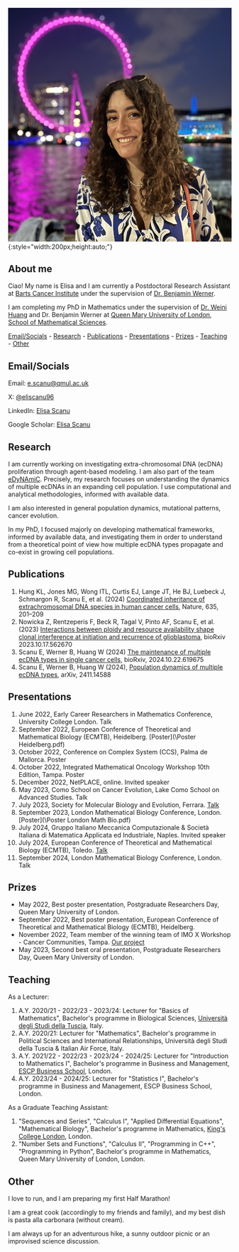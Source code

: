 ![Me](\IMG_9225.jpg){:style="width:200px;height:auto;"}


## About me

Ciao! My name is Elisa and I am currently a Postdoctoral Research Assistant at [Barts Cancer Institute](https://www.bci.qmul.ac.uk/) under the supervision of [Dr. Benjamin Werner](https://www.bci.qmul.ac.uk/staff/dr-benjamin-werner/).

I am completing my PhD in Mathematics under the supervision of [Dr. Weini Huang](https://www.qmul.ac.uk/maths/profiles/huangw.html) and Dr. Benjamin Werner at [Queen Mary University of London, School of Mathematical Sciences](https://www.qmul.ac.uk/maths/).

[Email/Socials](#socials) - [Research](#research) - [Publications](#publications) - [Presentations](#presentations) - [Prizes](#prizes) - [Teaching](#teaching) - [Other](#other)

## Email/Socials

Email: [e.scanu@qmul.ac.uk](mailto:e.scanu@qmul.ac.uk)

X: [@eliscanu96](https://x.com/eliscanu96)

LinkedIn: [Elisa Scanu](https://www.linkedin.com/in/elisa-scanu-3534661b8/)

Google Scholar: [Elisa Scanu](https://scholar.google.com/citations?hl=it&user=juEQxZ8AAAAJ)

## Research

I am currently working on investigating extra-chromosomal DNA (ecDNA) proliferation through agent-based modeling. I am also part of the team [eDyNAmiC](https://cancergrandchallenges.org/teams/edynamic). Precisely, my research focuses on understanding the dynamics of multiple ecDNAs in an expanding cell population. I use computational and analytical methodologies, informed with available data.

I am also interested in general population dynamics, mutational patterns, cancer evolution.

In my PhD, I focused majorly on developing mathematical frameworks, informed by available data, and investigating them in order to understand from a theoretical point of view how multiple ecDNA types propagate and co-exist in growing cell populations. 

## Publications

1. Hung KL, Jones MG, Wong ITL, Curtis EJ, Lange JT, He BJ, Luebeck J, Schmargon R, Scanu E, et al. (2024) [Coordinated inheritance of extrachromosomal DNA species in human cancer cells](https://www.nature.com/articles/s41586-024-07861-8), Nature, 635, 201–209
2. Nowicka Z, Rentzeperis F, Beck R, Tagal V, Pinto AF, Scanu E, et al. (2023) [Interactions between ploidy and resource availability shape clonal interference at initiation and recurrence of glioblastoma](https://www.biorxiv.org/content/10.1101/2023.10.17.562670v1), bioRxiv 2023.10.17.562670
3. Scanu E, Werner B, Huang W (2024) [The maintenance of multiple ecDNA types in single cancer cells](https://www.biorxiv.org/content/10.1101/2024.10.22.619675v2), bioRxiv, 2024.10.22.619675
4. Scanu E, Werner B, Huang W (2024), [Population dynamics of multiple ecDNA types](https://arxiv.org/abs/2411.14588v1), arXiv, 2411.14588
   
## Presentations

1. June 2022, Early Career Researchers in Mathematics Conference, University College London. Talk
2. September 2022, European Conference of Theoretical and Mathematical Biology (ECMTB), Heidelberg. [Poster](\Poster Heidelberg.pdf)
3. October 2022, Conference on Complex System (CCS), Palma de Mallorca. Poster
4. October 2022, Integrated Mathematical Oncology Workshop 10th Edition, Tampa. Poster
5. December 2022, NetPLACE, online. Invited speaker
6. May 2023, Como School on Cancer Evolution, Lake Como School on Advanced Studies. Talk
7. July 2023, Society for Molecular Biology and Evolution, Ferrara. [Talk](\1120_23_Scanu.pdf)
8. September 2023, London Mathematical Biology Conference, London. [Poster](\Poster London Math Bio.pdf)
9. July 2024, Gruppo Italiano Meccanica Computazionale & Società Italiana di Matematica Applicata ed Industriale, Naples. Invited speaker
10. July 2024, European Conference of Theoretical and Mathematical Biology (ECMTB), Toledo. [Talk](\ECMTB2024.pdf)
11. September 2024, London Mathematical Biology Conference, London. Talk

## Prizes

- May 2022, Best poster presentation, Postgraduate Researchers Day, Queen Mary University of London.
- September 2022, Best poster presentation, European Conference of Theoretical and Mathematical Biology (ECMTB), Heidelberg.
- November 2022, Team member of the winning team of IMO X Workshop - Cancer Communities, Tampa. [Our project](https://imoworkshop.org/IMO10/index.html)
- May 2023, Second best oral presentation, Postgraduate Researchers Day, Queen Mary University of London.

## Teaching

As a Lecturer:
1. A.Y. 2020/21 - 2022/23 - 2023/24: Lecturer for "Basics of Mathematics", Bachelor's programme in Biological Sciences, [Università degli Studi della Tuscia](https://www.unitus.it/), Italy.
2. A.Y. 2020/21: Lecturer for "Mathematics", Bachelor's programme in Political Sciences and International Relationships, Università degli Studi della Tuscia & Italian Air Force, Italy.
3. A.Y. 2021/22 - 2022/23 - 2023/24 - 2024/25: Lecturer for "Introduction to Mathematics I", Bachelor's programme in Business and Management, [ESCP Business School](https://www.escp.eu/), London.
4. A.Y. 2023/24 - 2024/25: Lecturer for "Statistics I", Bachelor's programme in Business and Management, ESCP Business School, London.

As a Graduate Teaching Assistant:
1. "Sequences and Series", "Calculus I", "Applied Differential Equations", "Mathematical Biology", Bachelor's programme in Mathematics, [King's College London](https://www.kcl.ac.uk/), London.
2. "Number Sets and Functions", "Calculus II", "Programming in C++", "Programming in Python", Bachelor's programme in Mathematics, Queen Mary University of London, London.

## Other

I love to run, and I am preparing my first Half Marathon! 

I am a great cook (accordingly to my friends and family), and my best dish is pasta alla carbonara (without cream).

I am always up for an adventurous hike, a sunny outdoor picnic or an improvised science discussion.   
